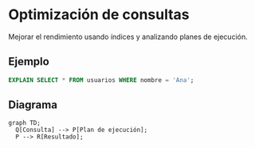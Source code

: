 # Optimización de consultas

Mejorar el rendimiento usando índices y analizando planes de ejecución.

## Ejemplo
```sql
EXPLAIN SELECT * FROM usuarios WHERE nombre = 'Ana';
```

## Diagrama
```mermaid
graph TD;
  Q[Consulta] --> P[Plan de ejecución];
  P --> R[Resultado];
```
